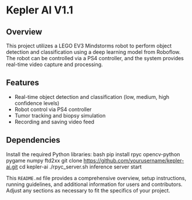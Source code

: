 # Kepler AI V1.1

## Overview

This project utilizes a LEGO EV3 Mindstorms robot to perform object detection and classification using a deep learning model from Roboflow. The robot can be controlled via a PS4 controller, and the system provides real-time video capture and processing.

## Features

- Real-time object detection and classification (low, medium, high confidence levels)
- Robot control via PS4 controller
- Tumor tracking and biopsy simulation
- Recording and saving video feed


## Dependencies

Install the required Python libraries:
bash
pip install rpyc opencv-python pygame numpy ftd2xx
git clone https://github.com/yourusername/kepler-ai.git
cd kepler-ai
./rpyc_server.sh
inference server start


This `README.md` file provides a comprehensive overview, setup instructions, running guidelines, and additional information for users and contributors. Adjust any sections as necessary to fit the specifics of your project.

